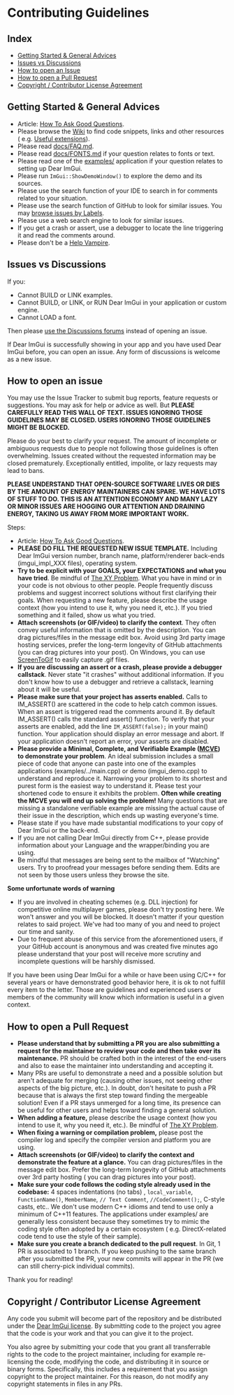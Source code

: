 # Contributing Guidelines

## Index

- [Getting Started & General Advices](#getting-started--general-advices)
- [Issues vs Discussions](#issues-vs-discussions)
- [How to open an Issue](#how-to-open-an-issue)
- [How to open a Pull Request](#how-to-open-a-pull-request)
- [Copyright / Contributor License Agreement](#copyright--contributor-license-agreement)

## Getting Started & General Advices

- Article: [How To Ask Good Questions](https://bit.ly/3nwRnx1).
- Please browse the [Wiki](https://github.com/ocornut/imgui/wiki) to find code snippets, links and other resources (
  e.g. [Useful extensions](https://github.com/ocornut/imgui/wiki/Useful-Extensions)).
- Please read [docs/FAQ.md](https://github.com/ocornut/imgui/blob/master/docs/FAQ.md).
- Please read [docs/FONTS.md](https://github.com/ocornut/imgui/blob/master/docs/FONTS.md) if your question relates to
  fonts or text.
- Please read one of the [examples/](https://github.com/ocornut/imgui/tree/master/examples) application if your question
  relates to setting up Dear ImGui.
- Please run `ImGui::ShowDemoWindow()` to explore the demo and its sources.
- Please use the search function of your IDE to search in for comments related to your situation.
- Please use the search function of GitHub to look for similar issues. You
  may [browse issues by Labels](https://github.com/ocornut/imgui/labels).
- Please use a web search engine to look for similar issues.
- If you get a crash or assert, use a debugger to locate the line triggering it and read the comments around.
- Please don't be a [Help Vampire](https://slash7.com/2006/12/22/vampires/).

## Issues vs Discussions

If you:

- Cannot BUILD or LINK examples.
- Cannot BUILD, or LINK, or RUN Dear ImGui in your application or custom engine.
- Cannot LOAD a font.

Then please [use the Discussions forums](https://github.com/ocornut/imgui/discussions) instead of opening an issue.

If Dear ImGui is successfully showing in your app and you have used Dear ImGui before, you can open an issue. Any form
of discussions is welcome as a new issue.

## How to open an issue

You may use the Issue Tracker to submit bug reports, feature requests or suggestions. You may ask for help or advice as
well. But **PLEASE CAREFULLY READ THIS WALL OF TEXT. ISSUES IGNORING THOSE GUIDELINES MAY BE CLOSED. USERS IGNORING
THOSE GUIDELINES MIGHT BE BLOCKED.**

Please do your best to clarify your request. The amount of incomplete or ambiguous requests due to people not following
those guidelines is often overwhelming. Issues created without the requested information may be closed prematurely.
Exceptionally entitled, impolite, or lazy requests may lead to bans.

**PLEASE UNDERSTAND THAT OPEN-SOURCE SOFTWARE LIVES OR DIES BY THE AMOUNT OF ENERGY MAINTAINERS CAN SPARE. WE HAVE LOTS
OF STUFF TO DO. THIS IS AN ATTENTION ECONOMY AND MANY LAZY OR MINOR ISSUES ARE HOGGING OUR ATTENTION AND DRAINING
ENERGY, TAKING US AWAY FROM MORE IMPORTANT WORK.**

Steps:

- Article: [How To Ask Good Questions](https://bit.ly/3nwRnx1).
- **PLEASE DO FILL THE REQUESTED NEW ISSUE TEMPLATE.** Including Dear ImGui version number, branch name,
  platform/renderer back-ends (imgui_impl_XXX files), operating system.
- **Try to be explicit with your GOALS, your EXPECTATIONS and what you have tried**. Be mindful
  of [The XY Problem](http://xyproblem.info/). What you have in mind or in your code is not obvious to other people.
  People frequently discuss problems and suggest incorrect solutions without first clarifying their goals. When
  requesting a new feature, please describe the usage context (how you intend to use it, why you need it, etc.). If you
  tried something and it failed, show us what you tried.
- **Attach screenshots (or GIF/video) to clarify the context**. They often convey useful information that is omitted by
  the description. You can drag pictures/files in the message edit box. Avoid using 3rd party image hosting services,
  prefer the long-term longevity of GitHub attachments (you can drag pictures into your post). On Windows, you can
  use [ScreenToGif](https://www.screentogif.com/) to easily capture .gif files.
- **If you are discussing an assert or a crash, please provide a debugger callstack**. Never state "it crashes" without
  additional information. If you don't know how to use a debugger and retrieve a callstack, learning about it will be
  useful.
- **Please make sure that your project has asserts enabled.** Calls to IM_ASSERT() are scattered in the code to help
  catch common issues. When an assert is triggered read the comments around it. By default IM_ASSERT() calls the
  standard assert() function. To verify that your asserts are enabled, add the line `IM_ASSERT(false);` in your main()
  function. Your application should display an error message and abort. If your application doesn't report an error,
  your asserts are disabled.
- **Please provide a Minimal, Complete, and Verifiable Example ([MCVE](https://stackoverflow.com/help/mcve)) to
  demonstrate your problem**. An ideal submission includes a small piece of code that anyone can paste into one of the
  examples applications (examples/../main.cpp) or demo (imgui_demo.cpp) to understand and reproduce it. Narrowing your
  problem to its shortest and purest form is the easiest way to understand it. Please test your shortened code to ensure
  it exhibits the problem. **Often while creating the MCVE you will end up solving the problem!** Many questions that
  are missing a standalone verifiable example are missing the actual cause of their issue in the description, which ends
  up wasting everyone's time.
- Please state if you have made substantial modifications to your copy of Dear ImGui or the back-end.
- If you are not calling Dear ImGui directly from C++, please provide information about your Language and the
  wrapper/binding you are using.
- Be mindful that messages are being sent to the mailbox of "Watching" users. Try to proofread your messages before
  sending them. Edits are not seen by those users unless they browse the site.

**Some unfortunate words of warning**

- If you are involved in cheating schemes (e.g. DLL injection) for competitive online multiplayer games, please don't
  try posting here. We won't answer and you will be blocked. It doesn't matter if your question relates to said project.
  We've had too many of you and need to project our time and sanity.
- Due to frequent abuse of this service from the aforementioned users, if your GitHub account is anonymous and was
  created five minutes ago please understand that your post will receive more scrutiny and incomplete questions will be
  harshly dismissed.

If you have been using Dear ImGui for a while or have been using C/C++ for several years or have demonstrated good
behavior here, it is ok to not fulfill every item to the letter. Those are guidelines and experienced users or members
of the community will know which information is useful in a given context.

## How to open a Pull Request

- **Please understand that by submitting a PR you are also submitting a request for the maintainer to review your code
  and then take over its maintenance.** PR should be crafted both in the interest of the end-users and also to ease the
  maintainer into understanding and accepting it.
- Many PRs are useful to demonstrate a need and a possible solution but aren't adequate for merging (causing other
  issues, not seeing other aspects of the big picture, etc.). In doubt, don't hesitate to push a PR because that is
  always the first step toward finding the mergeable solution! Even if a PR stays unmerged for a long time, its presence
  can be useful for other users and helps toward finding a general solution.
- **When adding a feature,** please describe the usage context (how you intend to use it, why you need it, etc.). Be
  mindful of [The XY Problem](http://xyproblem.info/).
- **When fixing a warning or compilation problem,** please post the compiler log and specify the compiler version and
  platform you are using.
- **Attach screenshots (or GIF/video) to clarify the context and demonstrate the feature at a glance.** You can drag
  pictures/files in the message edit box. Prefer the long-term longevity of GitHub attachments over 3rd party hosting (
  you can drag pictures into your post).
- **Make sure your code follows the coding style already used in the codebase:** 4 spaces indentations (no tabs)
  , `local_variable`, `FunctionName()`, `MemberName`, `// Text Comment`, `//CodeComment();`, C-style casts, etc.. We
  don't use modern C++ idioms and tend to use only a minimum of C++11 features. The applications under examples/ are
  generally less consistent because they sometimes try to mimic the coding style often adopted by a certain ecosystem (
  e.g. DirectX-related code tend to use the style of their sample).
- **Make sure you create a branch dedicated to the pull request**. In Git, 1 PR is associated to 1 branch. If you keep
  pushing to the same branch after you submitted the PR, your new commits will appear in the PR (we can still
  cherry-pick individual commits).

Thank you for reading!

## Copyright / Contributor License Agreement

Any code you submit will become part of the repository and be distributed under
the [Dear ImGui license](https://github.com/ocornut/imgui/blob/master/LICENSE.txt). By submitting code to the project
you agree that the code is your work and that you can give it to the project.

You also agree by submitting your code that you grant all transferrable rights to the code to the project maintainer,
including for example re-licensing the code, modifying the code, and distributing it in source or binary forms.
Specifically, this includes a requirement that you assign copyright to the project maintainer. For this reason, do not
modify any copyright statements in files in any PRs.

